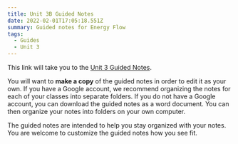 ```yaml
---
title: Unit 3B Guided Notes
date: 2022-02-01T17:05:18.551Z
summary: Guided notes for Energy Flow
tags:
  - Guides
  - Unit 3
---
```


This link will take you to the [Unit 3 Guided Notes](https://docs.google.com/document/d/1-N2McDRHk2YSwkbqb0Z_zCu1KcABDyN_B8w4IS2m8DA/edit?usp=sharing).

You will want to **make a copy** of the guided notes in order to edit it as your own. If you have a Google account, we recommend organizing the notes for each of your classes into separate folders. If you do not have a Google account, you can download the guided notes as a word document. You can then organize your notes into folders on your own computer.

The guided notes are intended to help you stay organized with your notes. You are welcome to customize the guided notes how you see fit.
